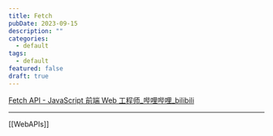 ```yaml
---
title: Fetch
pubDate: 2023-09-15
description: ""
categories:
  - default
tags:
  - default
featured: false
draft: true
---
```

[Fetch API - JavaScript 前端 Web 工程师\_哔哩哔哩\_bilibili](https://www.bilibili.com/video/BV1434y1o74Q/?share_source=copy_web&vd_source=f5d15384f6f30e1d80d40948354bf681)

---

[[WebAPIs]]
